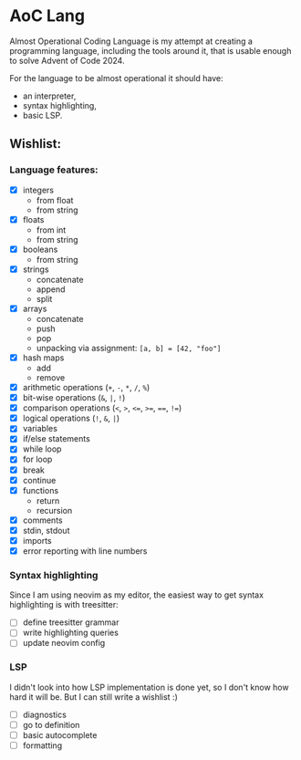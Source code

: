 # AoC Lang

Almost Operational Coding Language is my attempt at creating a programming
language, including the tools around it, that is usable enough to solve
Advent of Code 2024.

For the language to be almost operational it should have:

- an interpreter,
- syntax highlighting,
- basic LSP.

## Wishlist:

### Language features:

- [x] integers
  - from float
  - from string
- [x] floats
  - from int
  - from string
- [x] booleans
  - from string
- [x] strings
  - concatenate
  - append
  - split
- [x] arrays
  - concatenate
  - push
  - pop
  - unpacking via assignment: `[a, b] = [42, "foo"]`
- [x] hash maps
  - add
  - remove
- [x] arithmetic operations (`+`, `-`, `*`, `/`, `%`)
- [x] bit-wise operations (`&`, `|`, `!`)
- [x] comparison operations (`<`, `>`, `<=`, `>=`, `==`, `!=`)
- [x] logical operations (`!`, `&`, `|`)
- [x] variables
- [x] if/else statements
- [x] while loop
- [x] for loop
- [x] break
- [x] continue
- [x] functions
  - return
  - recursion
- [x] comments
- [x] stdin, stdout
- [x] imports
- [x] error reporting with line numbers

### Syntax highlighting

Since I am using neovim as my editor, the easiest way to get syntax highlighting
is with treesitter:

- [ ] define treesitter grammar
- [ ] write highlighting queries
- [ ] update neovim config

### LSP

I didn't look into how LSP implementation is done yet, so I don't know how hard
it will be. But I can still write a wishlist :)

- [ ] diagnostics
- [ ] go to definition
- [ ] basic autocomplete
- [ ] formatting
